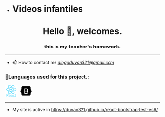 - <h1>Videos infantiles</h1>

<div id="header" align="center">

<h1 align="center">Hello 👋, welcomes.</h1>
<h3 align="center">this is my teacher's homework.
</div>

---


- 📫 How to contact me
*diegoduvan321@gmail.com*
<div align="left">
<h3>🔨Languages ​​used for this project.:</h3>
<div>
<img src="https://github.com/devicons/devicon/raw/master/icons/react/react-original-wordmark.svg" title="REACT" alt="REACT" width="40" height="40"/>&nbsp;
<img src="https://github.com/devicons/devicon/raw/master/icons/bootstrap/bootstrap-plain.svg" title="BOOTSTRAP" alt="BOOTSTRAP" width="40" height="40"/>&nbsp;

---


- My site is active in https://duvan321.github.io/react-bootstrap-test-es6/

